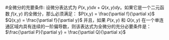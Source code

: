  #全微分的充要条件:
    设微分表达式为 $P(x,y)dx + Q(x,y)dy$。如果它是一个二元函数 $f(x,y)$ 的全微分，那么必须满足：
    $P(x,y) = \frac{\partial f}{\partial x}$
    $Q(x,y) = \frac{\partial f}{\partial y}$
    并且，如果 $P(x,y)$ 和 $Q(x,y)$ 在一个单连通区域内具有连续的一阶偏导数，则该表达式为全微分的充分必要条件是：
    $\frac{\partial P}{\partial y} = \frac{\partial Q}{\partial x}$